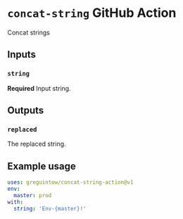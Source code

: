 # `concat-string` GitHub Action

Concat strings

## Inputs
### `string`

**Required** Input string.

## Outputs

### `replaced`

The replaced string.

## Example usage

```yaml
uses: greguintow/concat-string-action@v1
env:
  master: prod
with:
  string: 'Env-{master}!'
```
